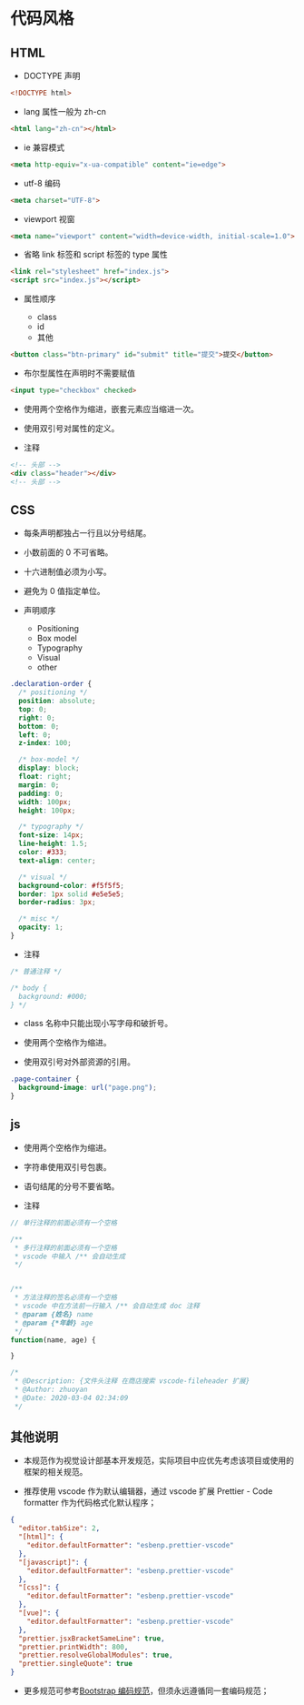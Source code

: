 # 代码风格

## HTML

- DOCTYPE 声明

```html
<!DOCTYPE html>
```

- lang 属性一般为 zh-cn

```html
<html lang="zh-cn"></html>
```

- ie 兼容模式

```html
<meta http-equiv="x-ua-compatible" content="ie=edge">
```

- utf-8 编码 <meta charset="UTF-8">

```html
<meta charset="UTF-8">
```

- viewport 视窗

```html
<meta name="viewport" content="width=device-width, initial-scale=1.0">
```

- 省略 link 标签和 script 标签的 type 属性

```html
<link rel="stylesheet" href="index.js">
<script src="index.js"></script>
```

- 属性顺序

  - class
  - id
  - 其他

```html
<button class="btn-primary" id="submit" title="提交">提交</button>
```

- 布尔型属性在声明时不需要赋值

```html
<input type="checkbox" checked>
```

- 使用两个空格作为缩进，嵌套元素应当缩进一次。

- 使用双引号对属性的定义。

- 注释

``` html
<!-- 头部 -->
<div class="header"></div>
<!-- 头部 -->
```

## CSS

- 每条声明都独占一行且以分号结尾。

- 小数前面的 0 不可省略。

- 十六进制值必须为小写。

- 避免为 0 值指定单位。

- 声明顺序
  - Positioning
  - Box model
  - Typography
  - Visual
  - other

```css
.declaration-order {
  /* positioning */
  position: absolute;
  top: 0;
  right: 0;
  bottom: 0;
  left: 0;
  z-index: 100;

  /* box-model */
  display: block;
  float: right;
  margin: 0;
  padding: 0;
  width: 100px;
  height: 100px;

  /* typography */
  font-size: 14px;
  line-height: 1.5;
  color: #333;
  text-align: center;

  /* visual */
  background-color: #f5f5f5;
  border: 1px solid #e5e5e5;
  border-radius: 3px;

  /* misc */
  opacity: 1;
}

```

- 注释

``` css
/* 普通注释 */

/* body {
  background: #000;
} */
```

- class 名称中只能出现小写字母和破折号。

- 使用两个空格作为缩进。

- 使用双引号对外部资源的引用。

```CSS
.page-container {
  background-image: url("page.png");
}
```

## js

- 使用两个空格作为缩进。

- 字符串使用双引号包裹。

- 语句结尾的分号不要省略。

- 注释

```js
// 单行注释的前面必须有一个空格

/**
 * 多行注释的前面必须有一个空格
 * vscode 中输入 /** 会自动生成
 */


/**
 * 方法注释的签名必须有一个空格
 * vscode 中在方法前一行输入 /** 会自动生成 doc 注释
 * @param {姓名} name
 * @param {*年龄} age
 */
function(name, age) {

}

/*
 * @Description: {文件头注释 在商店搜索 vscode-fileheader 扩展}
 * @Author: zhuoyan
 * @Date: 2020-03-04 02:34:09
 */
```

## 其他说明

- 本规范作为视觉设计部基本开发规范，实际项目中应优先考虑该项目或使用的框架的相关规范。

- 推荐使用 vscode 作为默认编辑器，通过 vscode 扩展 Prettier - Code formatter 作为代码格式化默认程序；

``` setting.json
{
  "editor.tabSize": 2,
  "[html]": {
    "editor.defaultFormatter": "esbenp.prettier-vscode"
  },
  "[javascript]": {
    "editor.defaultFormatter": "esbenp.prettier-vscode"
  },
  "[css]": {
    "editor.defaultFormatter": "esbenp.prettier-vscode"
  },
  "[vue]": {
    "editor.defaultFormatter": "esbenp.prettier-vscode"
  },
  "prettier.jsxBracketSameLine": true,
  "prettier.printWidth": 800,
  "prettier.resolveGlobalModules": true,
  "prettier.singleQuote": true
}
```

- 更多规范可参考[Bootstrap 编码规范](https://codeguide.bootcss.com/)，但须永远遵循同一套编码规范；
